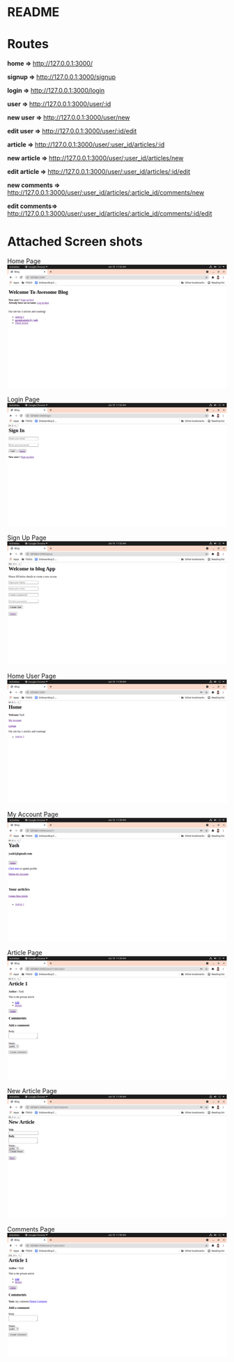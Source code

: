 # README

<h1> Routes </h1>

<strong>home         => </strong> http://127.0.0.1:3000/

<strong>signup       => </strong> http://127.0.0.1:3000/signup

<strong>login        => </strong> http://127.0.0.1:3000/login

<strong>user         => </strong> http://127.0.0.1:3000/user/:id

<strong>new user     => </strong> http://127.0.0.1:3000/user/new

<strong>edit user    => </strong> http://127.0.0.1:3000/user/:id/edit

<strong>article      => </strong> http://127.0.0.1:3000/user/:user_id/articles/:id

<strong>new article  => </strong> http://127.0.0.1:3000/user/:user_id/articles/new

<strong>edit article => </strong> http://127.0.0.1:3000/user/:user_id/articles/:id/edit

<strong>new comments => </strong> http://127.0.0.1:3000/user/:user_id/articles/:article_id/comments/new

<strong>edit comments=> </strong> http://127.0.0.1:3000/user/:user_id/articles/:article_id/comments/:id/edit





<h1>Attached Screen shots</h1>

Home Page 
![](images/home_page.png) 

Login Page 
![](images/login.png) 

Sign Up Page 
![](images/sign_up.png) 

Home User Page 
![](images/home_user.png) 

My Account Page 
![](images/my_account.png) 

Article Page 
![](images/article_show.png) 

New Article Page 
![](images/new_article.png) 

Comments Page 
![](images/comments.png) 